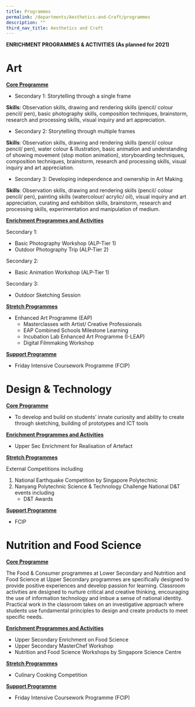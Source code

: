 ```yaml
---
title: Programmes
permalink: /departments/Aesthetics-and-Craft/programmes
description: ""
third_nav_title: Aesthetics and Craft
---
```

**ENRICHMENT PROGRAMMES & ACTIVITIES (As planned for 2021)**


# Art
<u>**Core Programme**</u>

* Secondary 1: Storytelling through a single frame

**Skills**: Observation skills, drawing and rendering skills (pencil/ colour pencil/ pen), basic photography skills, composition techniques, brainstorm, research and processing skills, visual inquiry and art appreciation.

* Secondary 2: Storytelling through multiple frames

**Skills**: Observation skills, drawing and rendering skills (pencil/ colour pencil/ pen), water colour & illustration, basic animation and understanding of showing movement (stop motion animation), storyboarding techniques, composition techniques, brainstorm, research and processing skills, visual inquiry and art appreciation.

* Secondary 3: Developing independence and ownership in Art Making

**Skills**: Observation skills, drawing and rendering skills (pencil/ colour pencil/ pen), painting skills (watercolour/ acrylic/ oil), visual inquiry and art appreciation, curating and exhibition skills, brainstorm, research and processing skills, experimentation and manipulation of medium.

<u>**Enrichment Programmes and Activities**</u>

Secondary 1:

* Basic Photography Workshop (ALP-Tier 1)
* Outdoor Photography Trip (ALP-Tier 2)

Secondary 2:

* Basic Animation Workshop (ALP-Tier 1)

Secondary 3:

* Outdoor Sketching Session

<u>**Stretch Programmes**</u>

* Enhanced Art Programme (EAP)
	* Masterclasses with Artist/ Creative Professionals
	* EAP Combined Schools Milestone Learning
	* Incubation Lab Enhanced Art Programme (I-LEAP)
	* Digital Filmmaking Workshop

<u>**Support Programme**</u>

* Friday Intensive Coursework Programme (FCIP)

# Design & Technology
<u>**Core Programme**</u>
* To develop and build on students’ innate curiosity and ability to create through sketching,
building of prototypes and ICT tools

<u>**Enrichment Programmes and Activities**</u>
* Upper Sec Enrichment for Realisation of Artefact

<u>**Stretch Programmes**</u>

External Competitions including 
1. National Earthquake Competition by Singapore Polytechnic
2. Nanyang Polytechnic Science & Technology Challenge
National D&T events including 
	* D&T Awards

<u>**Support Programme**</u><br>
* FCIP

# Nutrition and Food Science
<u>**Core Programme**</u>

The Food & Consumer programmes at Lower Secondary and Nutrition and Food Science at Upper Secondary programmes are specifically designed to provide positive experiences and develop passion for learning. Classroom activities are designed to nurture critical and creative thinking, encouraging the use of information technology and imbue a sense of national identity. Practical work in the classroom takes on an investigative approach where students use fundamental principles to design and create products to meet specific needs.


<u>**Enrichment Programmes and Activities**</u>

* Upper Secondary Enrichment on Food Science
* Upper Secondary MasterChef Workshop
* Nutrition and Food Science Workshops by Singapore Science Centre

<u>**Stretch Programmes**</u>

* Culinary Cooking Competition

<u>**Support Programme**</u>

* Friday Intensive Coursework Programme (FCIP)